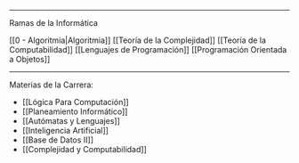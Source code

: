 ***
Ramas de la Informática

[[0 - Algoritmia|Algoritmia]]
[[Teoría de la Complejidad]]
[[Teoría de la Computabilidad]]
[[Lenguajes de Programación]]
[[Programación Orientada a Objetos]]
***
Materias de la Carrera:
- [[Lógica Para Computación]]
- [[Planeamiento Informático]] 
- [[Autómatas y Lenguajes]]
- [[Inteligencia Artificial]] 
- [[Base de Datos II]] 
- [[Complejidad y Computabilidad]] 